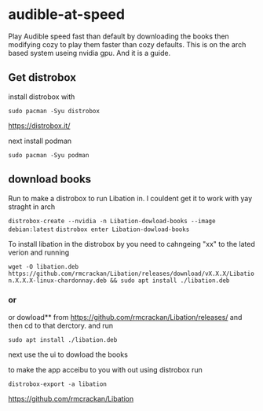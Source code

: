 # audible-at-speed
Play Audible speed fast than default by downloading the books then modifying cozy to play them faster than cozy defaults. This is on the arch based system useing nvidia gpu. And it is a guide.

## Get distrobox

install distrobox with 

``sudo pacman -Syu distrobox``

https://distrobox.it/ 

next install podman

``sudo pacman -Syu podman``

## download books

Run to make a distrobox to run Libation in. I couldent get it to work with yay straght in arch

``distrobox-create --nvidia -n Libation-dowload-books --image debian:latest``
``distrobox enter Libation-dowload-books``


To install libation in the distrobox by you need to cahngeing "xx" to the lated verion and running 

``wget -O libation.deb https://github.com/rmcrackan/Libation/releases/download/vX.X.X/Libation.X.X.X-linux-chardonnay.deb && sudo apt install ./libation.deb``

### or 

or dowload** from https://github.com/rmcrackan/Libation/releases/ and then cd to that derctory. and run 

``sudo apt install ./libation.deb``

next use the ui to dowload the books

to make the app acceibu to you with out using distrobox run 

``distrobox-export -a libation``







https://github.com/rmcrackan/Libation
